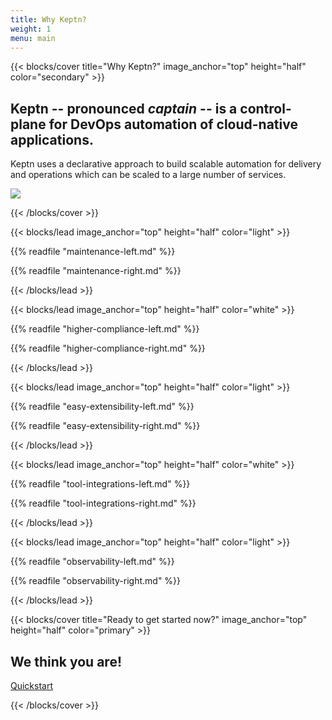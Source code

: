 ```yaml
---
title: Why Keptn?
weight: 1
menu: main
---
```


{{< blocks/cover title="Why Keptn?" image_anchor="top" height="half" color="secondary" >}}
<div class="mx-auto">
<div class="d-flex flex-row" >
<div>
<h2> Keptn -- pronounced <i>captain</i> -- is a control-plane for DevOps automation of cloud-native applications.</h2>

Keptn uses a declarative approach to build scalable automation for delivery and operations which can be scaled to a large number of services. 
</div>
<picture class=".flex-shrink-1" >
    <img style="max-width: 500px" src="/images/why-keptn/intro.png">
</picture>

</div>

</div>

{{< /blocks/cover >}}

{{< blocks/lead image_anchor="top" height="half" color="light" >}}

<div class="mx-auto">
<div class="d-flex flex-row" >
<div class="whykeptn whykeptn-left">

{{% readfile "maintenance-left.md" %}}

</div>
<div class="whykeptn whykeptn-right">

{{% readfile "maintenance-right.md" %}}

</div>
</div>
</div>
{{< /blocks/lead >}}

{{< blocks/lead image_anchor="top" height="half" color="white" >}}

<div class="mx-auto">
<div class="d-flex flex-row" >
<div class="whykeptn whykeptn-left">

{{% readfile "higher-compliance-left.md" %}}

</div>
<div class="whykeptn whykeptn-right">

{{% readfile "higher-compliance-right.md" %}}

</div>
</div>
</div>
{{< /blocks/lead >}}

{{< blocks/lead image_anchor="top" height="half" color="light" >}}

<div class="mx-auto">
<div class="d-flex flex-row" >
<div class="whykeptn whykeptn-left">

{{% readfile "easy-extensibility-left.md" %}}

</div>
<div class="whykeptn whykeptn-right">

{{% readfile "easy-extensibility-right.md" %}}

</div>
</div>
</div>
{{< /blocks/lead >}}


{{< blocks/lead image_anchor="top" height="half" color="white" >}}

<div class="mx-auto">
<div class="d-flex flex-row" >
<div class="whykeptn whykeptn-left">

{{% readfile "tool-integrations-left.md" %}}

</div>
<div class="whykeptn whykeptn-right">

{{% readfile "tool-integrations-right.md" %}}

</div>
</div>
</div>
{{< /blocks/lead >}}

{{< blocks/lead image_anchor="top" height="half" color="light" >}}

<div class="mx-auto">
<div class="d-flex flex-row" >
<div class="whykeptn whykeptn-left">

{{% readfile "observability-left.md" %}}

</div>
<div class="whykeptn whykeptn-right">

{{% readfile "observability-right.md" %}}

</div>
</div>
</div>
{{< /blocks/lead >}}


{{< blocks/cover title="Ready to get started now?" image_anchor="top" height="half" color="primary" >}}

<h2> We think you are!</h2>


<a class="btn btn-lg mr-3 mb-4 btn-secondary"
    href="https://keptn.sh/docs/quickstart/">
    Quickstart
</a>

{{< /blocks/cover >}}